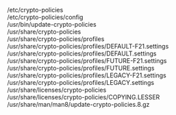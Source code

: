 /etc/crypto-policies  
/etc/crypto-policies/config  
/usr/bin/update-crypto-policies  
/usr/share/crypto-policies  
/usr/share/crypto-policies/profiles  
/usr/share/crypto-policies/profiles/DEFAULT-F21.settings  
/usr/share/crypto-policies/profiles/DEFAULT.settings  
/usr/share/crypto-policies/profiles/FUTURE-F21.settings  
/usr/share/crypto-policies/profiles/FUTURE.settings  
/usr/share/crypto-policies/profiles/LEGACY-F21.settings  
/usr/share/crypto-policies/profiles/LEGACY.settings  
/usr/share/licenses/crypto-policies  
/usr/share/licenses/crypto-policies/COPYING.LESSER  
/usr/share/man/man8/update-crypto-policies.8.gz  
